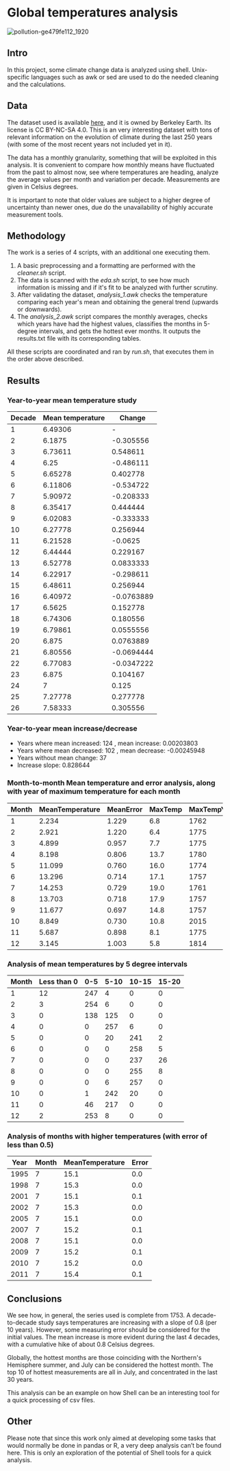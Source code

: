 # Global temperatures analysis

![pollution-ge479fe112_1920](https://user-images.githubusercontent.com/81832365/215517809-6fe64560-e1a8-4b55-820b-d1d80bcbba2a.jpg)


## Intro

In this project, some climate change data is analyzed using shell. Unix-specific languages such as awk or sed are used to do the needed cleaning and the calculations.

## Data

The dataset used is available [here](https://www.kaggle.com/berkeleyearth/climate-change-earth-surface-temperature-data), and it is owned by Berkeley Earth. Its license is CC BY-NC-SA 4.0. This is an very interesting dataset with tons of relevant information on the evolution of climate during the last 250 years (with some of the most recent years not included yet in it). 

The data has a monthly granularity, something that will be exploited in this analysis. It is convenient to compare how monthly means have fluctuated from the past to almost now, see where temperatures are heading, analyze the average values per month and variation per decade. Measurements are given in Celsius degrees.

It is important to note that older values are subject to a higher degree of uncertainty than newer ones, due do the unavailability of highly accurate measurement tools. 

## Methodology

The work is a series of 4 scripts, with an additional one executing them.

1. A basic preprocessing and a formatting are performed with the *cleaner.sh* script.
2. The data is scanned with the *eda.sh* script, to see how much information is missing and if it's fit to be analyzed with further scrutiny.
3. After validating the dataset, *analysis_1.awk* checks the temperature comparing each year's mean and obtaining the general trend (upwards or downwards).
4. The *analysis_2.awk* script compares the monthly averages, checks which years have had the highest values, classifies the months in 5-degree intervals, and gets the hottest ever months. It outputs the results.txt file with its corresponding tables.

All these scripts are coordinated and ran by *run.sh*, that executes them in the order above described. 

## Results

### Year-to-year mean temperature study


| Decade | Mean temperature | Change       |
| ------ | ---------------- | ------------ |
| 1      | 6.49306          | -            |
| 2      | 6.1875           | -0.305556    |
| 3      | 6.73611          | 0.548611     |
| 4      | 6.25             | -0.486111    |
| 5      | 6.65278          | 0.402778     |
| 6      | 6.11806          | -0.534722    |
| 7      | 5.90972          | -0.208333    |
| 8      | 6.35417          | 0.444444     |
| 9      | 6.02083          | -0.333333    |
| 10     | 6.27778          | 0.256944     |
| 11     | 6.21528          | -0.0625      |
| 12     | 6.44444          | 0.229167     |
| 13     | 6.52778          | 0.0833333    |
| 14     | 6.22917          | -0.298611    |
| 15     | 6.48611          | 0.256944     |
| 16     | 6.40972          | -0.0763889   |
| 17     | 6.5625           | 0.152778     |
| 18     | 6.74306          | 0.180556     |
| 19     | 6.79861          | 0.0555556    |
| 20     | 6.875            | 0.0763889    |
| 21     | 6.80556          | -0.0694444   |
| 22     | 6.77083          | -0.0347222   |
| 23     | 6.875            | 0.104167     |
| 24     | 7                | 0.125        |
| 25     | 7.27778          | 0.277778     |
| 26     | 7.58333          | 0.305556     |
 
### Year-to-year mean increase/decrease
 
+ Years where mean increased: 124 , mean increase: 0.00203803
+ Years where mean decreased: 102 , mean decrease: -0.00245948
+ Years without mean change: 37
+ Increase slope: 0.828644
 
### Month-to-month Mean temperature and error analysis, along with year of maximum temperature for each month
 
| Month | MeanTemperature | MeanError | MaxTemp | MaxTempYear| MaxError |
| ----- | ----------------| --------- | ------- | -----------| -------- |
|     1 |           2.234 |     1.229 |     6.8 |       1762 |      3.7 |
|     2 |           2.921 |     1.220 |     6.4 |       1775 |      3.1 |
|     3 |           4.899 |     0.957 |     7.7 |       1775 |      2.3 |
|     4 |           8.198 |     0.806 |    13.7 |       1780 |      3.0 |
|     5 |          11.099 |     0.760 |    16.0 |       1774 |      2.5 |
|     6 |          13.296 |     0.714 |    17.1 |       1757 |      4.5 |
|     7 |          14.253 |     0.729 |    19.0 |       1761 |      2.6 |
|     8 |          13.703 |     0.718 |    17.9 |       1757 |      4.0 |
|     9 |          11.677 |     0.697 |    14.8 |       1757 |      3.1 |
|    10 |           8.849 |     0.730 |    10.8 |       2015 |      0.1 |
|    11 |           5.687 |     0.898 |     8.1 |       1775 |      4.5 |
|    12 |           3.145 |     1.003 |     5.8 |       1814 |      4.2 |
 
### Analysis of mean temperatures by 5 degree intervals
 
| Month | Less than 0 | 0-5 | 5-10 | 10-15 | 15-20 |
| ----- | ---------- | --- | ---- | ----- | ----- |
|     1 |         12 | 247 |    4 |     0 |     0 |
|     2 |          3 | 254 |    6 |     0 |     0 |
|     3 |          0 | 138 |  125 |     0 |     0 |
|     4 |          0 |   0 |  257 |     6 |     0 |
|     5 |          0 |   0 |   20 |   241 |     2 |
|     6 |          0 |   0 |    0 |   258 |     5 |
|     7 |          0 |   0 |    0 |   237 |    26 |
|     8 |          0 |   0 |    0 |   255 |     8 |
|     9 |          0 |   0 |    6 |   257 |     0 |
|    10 |          0 |   1 |  242 |    20 |     0 |
|    11 |          0 |  46 |  217 |     0 |     0 |
|    12 |          2 | 253 |    8 |     0 |     0 |
 

### Analysis of months with higher temperatures (with error of less than 0.5)

 
|  Year | Month | MeanTemperature | Error |
| ----- | ----- | --------------- | ----- |
| 1995 |     7 |            15.1 |   0.0 |
| 1998 |     7 |            15.3 |   0.0 |
| 2001 |     7 |            15.1 |   0.1 |
| 2002 |     7 |            15.3 |   0.0 |
| 2005 |     7 |            15.1 |   0.0 |
| 2007 |     7 |            15.2 |   0.1 |
| 2008 |     7 |            15.1 |   0.0 |
| 2009 |     7 |            15.2 |   0.1 |
| 2010 |     7 |            15.2 |   0.0 |
| 2011 |     7 |            15.4 |   0.1 |

## Conclusions

We see how, in general, the series used is complete from 1753. A decade-to-decade study says temperatures are increasing with a slope of 0.8 (per 10 years). However, some measuring error should be considered for the initial values. The mean increase is more evident during the last 4 decades, with a cumulative hike of about 0.8 Celsius degrees.

Globally, the hottest months are those coinciding with the Northern's Hemisphere summer, and July can be considered the hottest month. The top 10 of hottest measurements are all in July, and concentrated in the last 30 years.

This analysis can be an example on how Shell can be an interesting tool for a quick processing of csv files.

## Other

Please note that since this work only aimed at developing some tasks that would normally be done in pandas or R, a very deep analysis can’t be found here. This is only an exploration of the potential of Shell tools for a quick analysis.
